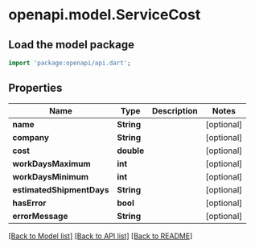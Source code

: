 # openapi.model.ServiceCost

## Load the model package
```dart
import 'package:openapi/api.dart';
```

## Properties
Name | Type | Description | Notes
------------ | ------------- | ------------- | -------------
**name** | **String** |  | [optional] 
**company** | **String** |  | [optional] 
**cost** | **double** |  | [optional] 
**workDaysMaximum** | **int** |  | [optional] 
**workDaysMinimum** | **int** |  | [optional] 
**estimatedShipmentDays** | **String** |  | [optional] 
**hasError** | **bool** |  | [optional] 
**errorMessage** | **String** |  | [optional] 

[[Back to Model list]](../README.md#documentation-for-models) [[Back to API list]](../README.md#documentation-for-api-endpoints) [[Back to README]](../README.md)


